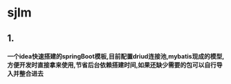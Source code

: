 # sjlm
## 1.
#### 一个idea快速搭建的springBoot模板,目前配置driud连接池,mybatis现成的模型,方便开发时直接拿来使用,节省后台依赖搭建时间,如果还缺少需要的包可以自行导入并整合进去

